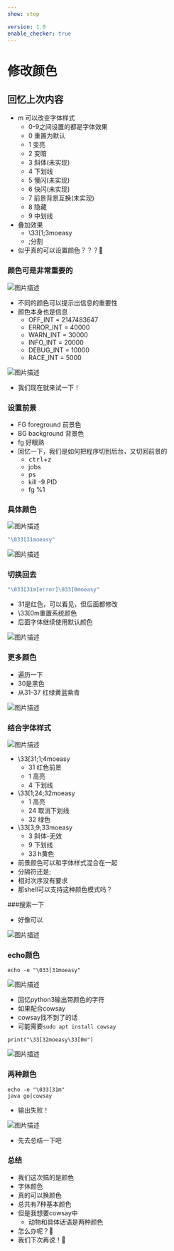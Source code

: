 ```yaml
---
show: step

version: 1.0
enable_checker: true
---
```


# 修改颜色

## 回忆上次内容

- m 可以改变字体样式
	- 0-9之间设置的都是字体效果
	- 0 重置为默认
	- 1 变亮
	- 2 变暗
	- 3 斜体(未实现)
	- 4 下划线
	- 5 慢闪(未实现)
	- 6 快闪(未实现)
	- 7 前景背景互换(未实现)
	- 8 隐藏
	- 9 中划线
- 叠加效果
	- \33[1;3moeasy
	- ;分割
- 似乎真的可以设置颜色？？？🤔


### 颜色可是非常重要的

![图片描述](https://doc.shiyanlou.com/courses/uid1190679-20210306-1615035947673)

- 不同的颜色可以提示出信息的重要性
- 颜色本身也是信息
	- OFF_INT = 2147483647 
	- ERROR_INT = 40000 
	- WARN_INT = 30000
	- INFO_INT = 20000
	- DEBUG_INT = 10000
	- RACE_INT = 5000

![图片描述](https://doc.shiyanlou.com/courses/uid1190679-20210314-1615726064201)
- 我们现在就来试一下！

###  设置前景

- FG foreground 前景色
- BG background 背景色
- fg 好眼熟
- 回忆一下，我们是如何把程序切到后台，又切回前景的
	- <kbd>ctrl</kbd>+<kbd>z</kbd>
	- jobs
	- ps
	- kill -9 PID
	- fg %1

### 具体颜色

![图片描述](https://doc.shiyanlou.com/courses/uid1190679-20210225-1614227808523)

```java
"\033[31moeasy"
```
![图片描述](https://doc.shiyanlou.com/courses/uid1190679-20210225-1614229099255)


### 切换回去


```java
"\033[31m[error]\033[0moeasy"
```

- 31是红色，可以看见，但后面都修改
- \33[0m重置系统颜色
- 后面字体继续使用默认颜色

![图片描述](https://doc.shiyanlou.com/courses/uid1190679-20211113-1636775481472)

### 更多颜色

- 遍历一下
- 30是黑色
- 从31-37 红绿黄蓝紫青

![图片描述](https://doc.shiyanlou.com/courses/uid1190679-20210314-1615726442385)

### 结合字体样式

![图片描述](https://doc.shiyanlou.com/courses/uid1190679-20210314-1615726583509)

- \33[31;1;4moeasy
	- 31 红色前景
	- 1 高亮
	- 4 下划线
- \33[1;24;32moeasy
	- 1 高亮
	- 24 取消下划线
	- 32 绿色
- \33[3;9;33moeasy
	- 3 斜体-无效
	- 9 下划线
	- 33 h黄色
- 前景颜色可以和字体样式混合在一起
- 分隔符还是;
- 相对次序没有要求
- 那shell可以支持这种颜色模式吗？

###搜索一下

- 好像可以

![图片描述](https://doc.shiyanlou.com/courses/uid1190679-20210307-1615082195339)

### echo颜色

```shell
echo -e "\033[31moeasy"
```

![图片描述](https://doc.shiyanlou.com/courses/uid1190679-20210306-1615033506414)

- 回忆python3输出带颜色的字符
- 如果配合cowsay
- cowsay找不到了的话
- 可能需要`sudo apt install cowsay`

```python3
print("\33[32moeasy\33[0m")
```

![图片描述](https://doc.shiyanlou.com/courses/uid1190679-20210306-1615033791688)

### 两种颜色

```
echo -e "\033[31m"
java go|cowsay
```

- 输出失败！

![图片描述](https://doc.shiyanlou.com/courses/uid1190679-20210314-1615726992531)

- 先去总结一下吧

### 总结

- 我们这次搞的是颜色
- 字体颜色
- 真的可以换颜色
- 总共有7种基本颜色
- 但是我想要cowsay中
	- 动物和具体话语是两种颜色
- 怎么办呢？🤔
- 我们下次再说！👋